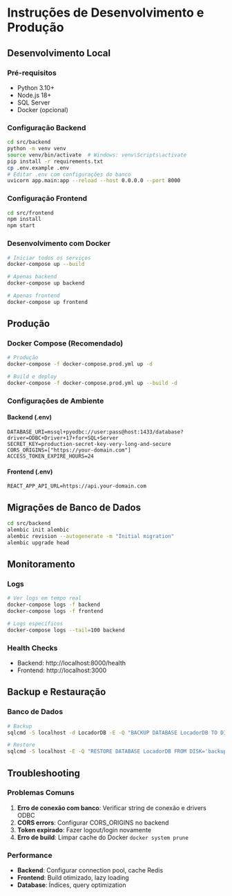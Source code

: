 # Instruções de Desenvolvimento e Produção

## Desenvolvimento Local

### Pré-requisitos
- Python 3.10+
- Node.js 18+
- SQL Server
- Docker (opcional)

### Configuração Backend
```bash
cd src/backend
python -m venv venv
source venv/bin/activate  # Windows: venv\Scripts\activate
pip install -r requirements.txt
cp .env.example .env
# Editar .env com configurações do banco
uvicorn app.main:app --reload --host 0.0.0.0 --port 8000
```

### Configuração Frontend
```bash
cd src/frontend
npm install
npm start
```

### Desenvolvimento com Docker
```bash
# Iniciar todos os serviços
docker-compose up --build

# Apenas backend
docker-compose up backend

# Apenas frontend
docker-compose up frontend
```

## Produção

### Docker Compose (Recomendado)
```bash
# Produção
docker-compose -f docker-compose.prod.yml up -d

# Build e deploy
docker-compose -f docker-compose.prod.yml up --build -d
```

### Configurações de Ambiente

#### Backend (.env)
```
DATABASE_URI=mssql+pyodbc://user:pass@host:1433/database?driver=ODBC+Driver+17+for+SQL+Server
SECRET_KEY=production-secret-key-very-long-and-secure
CORS_ORIGINS=["https://your-domain.com"]
ACCESS_TOKEN_EXPIRE_HOURS=24
```

#### Frontend (.env)
```
REACT_APP_API_URL=https://api.your-domain.com
```

## Migrações de Banco de Dados

```bash
cd src/backend
alembic init alembic
alembic revision --autogenerate -m "Initial migration"
alembic upgrade head
```

## Monitoramento

### Logs
```bash
# Ver logs em tempo real
docker-compose logs -f backend
docker-compose logs -f frontend

# Logs específicos
docker-compose logs --tail=100 backend
```

### Health Checks
- Backend: http://localhost:8000/health
- Frontend: http://localhost:3000

## Backup e Restauração

### Banco de Dados
```bash
# Backup
sqlcmd -S localhost -d LocadorDB -E -Q "BACKUP DATABASE LocadorDB TO DISK='backup.bak'"

# Restore
sqlcmd -S localhost -E -Q "RESTORE DATABASE LocadorDB FROM DISK='backup.bak'"
```

## Troubleshooting

### Problemas Comuns
1. **Erro de conexão com banco**: Verificar string de conexão e drivers ODBC
2. **CORS errors**: Configurar CORS_ORIGINS no backend
3. **Token expirado**: Fazer logout/login novamente
4. **Erro de build**: Limpar cache do Docker `docker system prune`

### Performance
- **Backend**: Configurar connection pool, cache Redis
- **Frontend**: Build otimizado, lazy loading
- **Database**: Índices, query optimization
